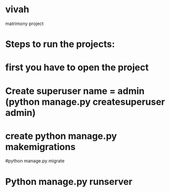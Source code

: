 # vivah
matrimony project


# Steps to run the projects:

# first you have to open the project
# Create superuser name = admin (python manage.py createsuperuser admin)
# create python manage.py makemigrations
#python manage.py migrate 
# Python manage.py runserver
